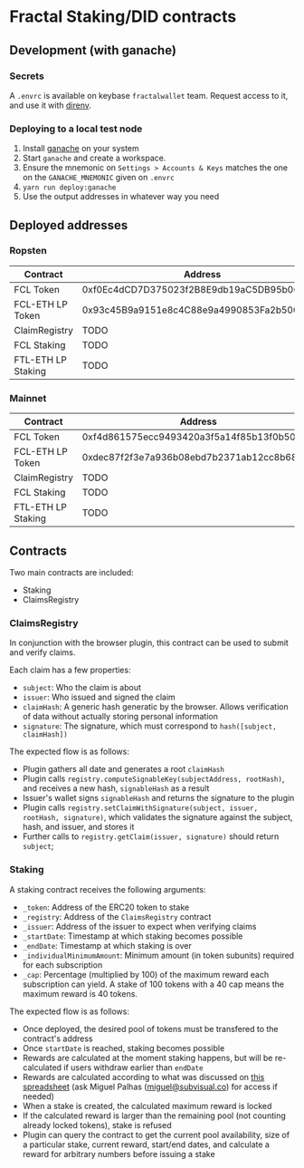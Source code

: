 # Fractal Staking/DID contracts

## Development (with ganache)

### Secrets

A `.envrc` is available on keybase `fractalwallet` team. Request access to it,
and use it with [direnv](https://direnv.net/).

### Deploying to a local test node

1. Install [ganache](https://www.trufflesuite.com/ganache) on your system
2. Start `ganache` and create a workspace.
3. Ensure the mnemonic on `Settings > Accounts & Keys` matches the one on the
   `GANACHE_MNEMONIC` given on `.envrc`
4. `yarn run deploy:ganache`
5. Use the output addresses in whatever way you need

## Deployed addresses

### Ropsten

| Contract           | Address                                    | Etherscan                                                                             |
| ------------------ | ------------------------------------------ | ------------------------------------------------------------------------------------- |
| FCL Token          | 0xf0Ec4dCD7D375023f2B8E9db19aC5DB95b06a06A | [link](https://ropsten.etherscan.io/token/0xf0ec4dcd7d375023f2b8e9db19ac5db95b06a06a) |
| FCL-ETH LP Token   | 0x93c45B9a9151e8c4C88e9a4990853Fa2b500C07c | [link](https://ropsten.etherscan.io/token/0x93c45b9a9151e8c4c88e9a4990853fa2b500c07c) |
| ClaimRegistry      | TODO                                       | TODO |
| FCL Staking        | TODO                                       | TODO |
| FTL-ETH LP Staking | TODO                                       | TODO |

### Mainnet

| Contract           | Address                                    | Etherscan                                                                       |
| ------------------ | ------------------------------------------ | --------------------------------------------------------------------------------|
| FCL Token          | 0xf4d861575ecc9493420a3f5a14f85b13f0b50eb3 | [link](https://ropsten.etherscan.io/token/0xf0ec4dcd7d375023f2b8e9db19ac5db95b06a06a) |
| FCL-ETH LP Token   | 0xdec87f2f3e7a936b08ebd7b2371ab12cc8b68340 | [link](https://ropsten.etherscan.io/token/0x93c45b9a9151e8c4c88e9a4990853fa2b500c07c) |
| ClaimRegistry      | TODO                                       | TODO |
| FCL Staking        | TODO                                       | TODO |
| FTL-ETH LP Staking | TODO                                       | TODO |

## Contracts

Two main contracts are included:
* Staking
* ClaimsRegistry

### ClaimsRegistry

In conjunction with the browser plugin, this contract can be used to submit and
verify claims.

Each claim has a few properties:
* `subject`: Who the claim is about
* `issuer`: Who issued and signed the claim
* `claimHash`: A generic hash generatic by the browser. Allows verification of
    data without actually storing personal information
* `signature`: The signature, which must correspond to `hash([subject, claimHash])`

The expected flow is as follows:
* Plugin gathers all date and generates a root `claimHash`
* Plugin calls `registry.computeSignableKey(subjectAddress, rootHash)`, and
    receives a new hash, `signableHash` as a result
* Issuer's wallet signs `signableHash` and returns the signature to the plugin
* Plugin calls `registry.setClaimWithSignature(subject, issuer, rootHash,
    signature)`, which validates the signature against the subject, hash, and
    issuer, and stores it
* Further calls to `registry.getClaim(issuer, signature)` should return `subject`;


### Staking

A staking contract receives the following arguments:
* `_token`: Address of the ERC20 token to stake
* `_registry`: Address of the `ClaimsRegistry` contract
* `_issuer`: Address of the issuer to expect when verifying claims
* `_startDate`: Timestamp at which staking becomes possible
* `_endDate`: Timestamp at which staking is over
* `_individualMinimumAmount`: Minimum amount (in token subunits) required for each subscription
* `_cap`: Percentage (multiplied by 100) of the maximum reward each subscription can yield. A stake of 100 tokens with a 40 cap means the maximum reward is 40 tokens.

The expected flow is as follows:
* Once deployed, the desired pool of tokens must be transfered to the contract's
    address
* Once `startDate` is reached, staking becomes possible
* Rewards are calculated at the moment staking happens, but will be
    re-calculated if users withdraw earlier than `endDate`
* Rewards are calculated according to what was discussed on [this spreadsheet](https://docs.google.com/spreadsheets/d/1SgW1LuTldfKEVkbrpkI_7pcIUDeacjRYHsuJTkXOGJE/edit#gid=2055588626) (ask Miguel Palhas (miguel@subvisual.co) for access if needed)
* When a stake is created, the calculated maximum reward is locked
* If the calculated reward is larger than the remaining pool (not counting
    already locked tokens), stake is refused
* Plugin can query the contract to get the current pool availability, size of
    a particular stake, current reward, start/end dates, and calculate a reward
    for arbitrary numbers before issuing a stake
